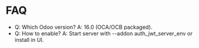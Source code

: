 # FAQ

- Q: Which Odoo version? A: 16.0 (OCA/OCB packaged).
- Q: How to enable? A: Start server with --addon auth_jwt_server_env or install in UI.
